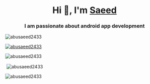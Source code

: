 <h1 align="center">Hi 👋, I'm <a href="https://abusaeed2433.github.io/Portfolio/">Saeed</a></h1>
<h3 align="center">I am passionate about android app development</h3>

<p align="left"> <img src="https://komarev.com/ghpvc/?username=abusaeed2433&label=Profile%20views&color=0e75b6&style=flat" alt="abusaeed2433" /> </p>

<p align="left"> <a href="https://github.com/ryo-ma/github-profile-trophy"><img src="https://github-profile-trophy.vercel.app/?username=abusaeed2433&theme=nord&margin-h=8" alt="abusaeed2433" /></a> </p>

<p><img align="center" src="https://github-readme-stats.vercel.app/api/top-langs?username=abusaeed2433&locale=en&layout=compact" alt="abusaeed2433" /></p>

<p>&nbsp;<img align="center" src="https://github-readme-stats.vercel.app/api?username=abusaeed2433&locale=en" alt="abusaeed2433"/></p>

<p><img align="center" src="https://github-readme-streak-stats.herokuapp.com/?user=abusaeed2433&locale=en&theme=dark" alt="abusaeed2433" /></p>
